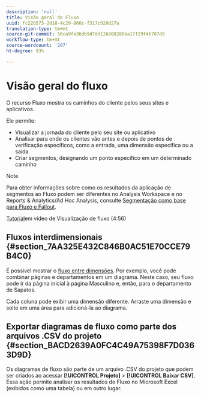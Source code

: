 ```yaml
---
description: 'null'
title: Visão geral do Fluxo
uuid: fc22b573-2d18-4c29-866c-f317c920d27a
translation-type: tm+mt
source-git-commit: 56ca9fa36db9d7dd126808280ba17f29f4b787d9
workflow-type: tm+mt
source-wordcount: '207'
ht-degree: 93%

---
```



# Visão geral do fluxo

O recurso Fluxo mostra os caminhos do cliente pelos seus sites e aplicativos.

Ele permite:

* Visualizar a jornada do cliente pelo seu site ou aplicativo
* Analisar para onde os clientes vão antes e depois de pontos de verificação específicos, como a entrada, uma dimensão específica ou a saída
* Criar segmentos, designando um ponto específico em um determinado caminho

>[!NOTE]
>
>Para obter informações sobre como os resultados da aplicação de segmentos ao Fluxo podem ser diferentes no Analysis Workspace e no Reports &amp; Analytics/Ad Hoc Analysis, consulte [Segmentação como base para Fluxo e Fallout](/help/analyze/analysis-workspace/visualizations/fallout/fallout-flow.md).

[Tutorial](https://docs.adobe.com/content/help/en/analytics-learn/tutorials/analysis-workspace/analyzing-customer-journeys/flow-visualization.html)em vídeo de Visualização de fluxo (4:56)

## Fluxos interdimensionais {#section_7AA325E432C846B0AC51E70CCE79B4C0}

É possível mostrar o [fluxo entre dimensões](/help/analyze/analysis-workspace/visualizations/c-flow/multi-dimensional-flow.md). Por exemplo, você pode combinar páginas e departamentos em um diagrama. Neste caso, seu fluxo pode ir da página inicial à página Masculino e, então, para o departamento de Sapatos.

Cada coluna pode exibir uma dimensão diferente. Arraste uma dimensão e solte em uma área para adicioná-la ao diagrama.

## Exportar diagramas de fluxo como parte dos arquivos .CSV do projeto {#section_BACD2639A0FC4C49A75398F7D0363D9D}

Os diagramas de fluxo são parte de um arquivo .CSV do projeto que podem ser criados ao acessar **[!UICONTROL Projeto]** > **[!UICONTROL Baixar CSV]**. Essa ação permite analisar os resultados de Fluxo no Microsoft Excel (exibidos como uma tabela) ou em outro lugar.
